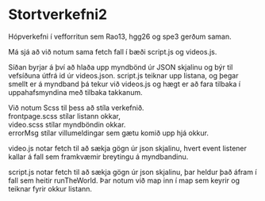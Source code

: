 # Stortverkefni2
Hópverkefni í vefforritun sem Rao13, hgg26 og spe3 gerðum saman.

Má sjá að við notum sama fetch fall í bæði script.js og videos.js.

Síðan byrjar á því að hlaða upp myndbönd úr JSON skjalinu og býr til vefsíðuna útfrá id úr videos.json.
script.js teiknar upp listana, og þegar smellt er á myndband þá tekur við videos.js og hægt er að fara tilbaka í uppahafsmyndina með tilbaka takkanum.

Við notum Scss til þess að stíla verkefnið.  
frontpage.scss stílar listann okkar,  
video.scss stílar myndböndin okkar.  
errorMsg stílar villumeldingar sem gætu komið upp hjá okkur.  

video.js notar fetch til að sækja gögn úr json skjalinu, hvert event listener kallar á fall sem framkvæmir breytingu á myndbandinu.

script.js notar fetch til að sækja gögn úr json skjalinu, þar heldur það áfram í fall sem heitir runTheWorld. Þar notum við map inn í map sem keyrir og teiknar fyrir okkur listann.
